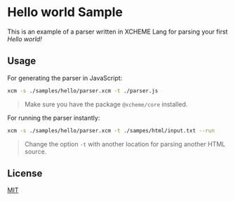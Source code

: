 # Hello world Sample

This is an example of a parser written in XCHEME Lang for parsing your first _Hello world!_

## Usage

For generating the parser in JavaScript:

```sh
xcm -s ./samples/hello/parser.xcm -t ./parser.js
```

> Make sure you have the package `@xcheme/core` installed.

For running the parser instantly:

```sh
xcm -s ./samples/hello/parser.xcm -t ./sampes/html/input.txt --run
```

> Change the option `-t` with another location for parsing another HTML source.

## License

[MIT](https://balmante.eti.br)
